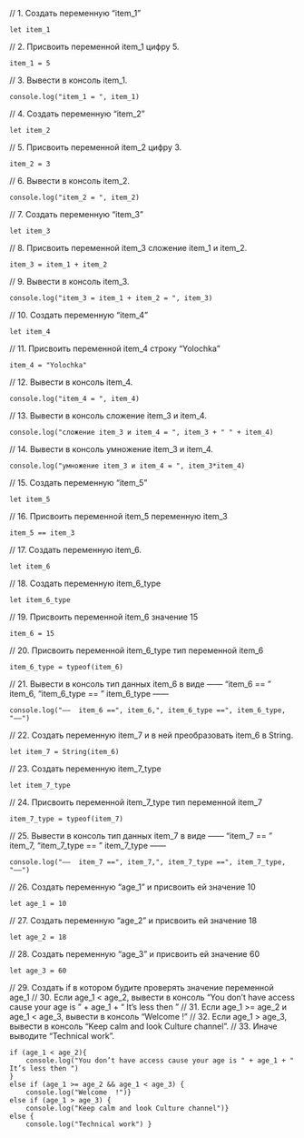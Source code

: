 //  1. Создать переменную “item_1”
```
let item_1
```
//  2. Присвоить переменной item_1 цифру 5.
```
item_1 = 5
```
//  3. Вывести в консоль item_1.
```
console.log("item_1 = ", item_1)
```
//  4. Создать переменную “item_2”
```
let item_2
```
//  5. Присвоить переменной item_2 цифру 3.
```
item_2 = 3
```
//  6. Вывести в консоль item_2.
```
console.log("item_2 = ", item_2)
```
//  7. Создать переменную “item_3”
```
let item_3
```
//  8. Присвоить переменной item_3 сложение item_1 и item_2.
```
item_3 = item_1 + item_2
```
//  9. Вывести в консоль item_3.
```
console.log("item_3 = item_1 + item_2 = ", item_3)
```
//  10. Создать переменную “item_4”
```
let item_4
```
//  11. Присвоить переменной item_4 строку “Yolochka”
```
item_4 = "Yolochka"
```
//  12. Вывести в консоль item_4.
```
console.log("item_4 = ", item_4)
```
//  13. Вывести в консоль сложение item_3 и item_4.
```
console.log("сложение item_3 и item_4 = ", item_3 + " " + item_4)
```
//  14. Вывести в консоль умножение item_3 и item_4.
```
console.log("умножение item_3 и item_4 = ", item_3*item_4)
```
//  15. Создать переменную “item_5”
```
let item_5
```
//  16. Присвоить переменной item_5 переменную item_3
```
item_5 == item_3
```
//  17. Создать переменную item_6.
```
let item_6
```
//  18. Создать переменную item_6_type
```
let item_6_type
```
//  19. Присвоить переменной item_6 значение 15
```
item_6 = 15
```
//  20. Присвоить переменной item_6_type тип переменной item_6
```
item_6_type = typeof(item_6)
```
//  21. Вывести в консоль тип данных item_6 в виде ——  “item_6 == ”  item_6,  “item_6_type == 
”  item_6_type ——  
```
console.log("——  item_6 ==", item_6,", item_6_type ==", item_6_type, "——")
```
//  22. Создать переменную item_7 и в ней преобразовать item_6 в String.
```
let item_7 = String(item_6)
```
//  23. Создать переменную item_7_type
```
let item_7_type
```
//  24. Присвоить переменной item_7_type тип переменной item_7
```
item_7_type = typeof(item_7)
```
//  25. Вывести в консоль тип данных item_7 в виде ——  “item_7 == ”  item_7,  “item_7_type == ”  item_7_type ——  
```
console.log("——  item_7 ==", item_7,", item_7_type ==", item_7_type, "——")
```
//  26. Создать переменную “age_1” и присвоить ей значение 10
```
let age_1 = 10
```
//  27. Создать переменную “age_2” и присвоить ей значение 18
```
let age_2 = 18
```
//  28. Создать переменную “age_3” и присвоить ей значение 60
```
let age_3 = 60
```
//  29. Создать if в котором будите проверять значение переменной age_1
//  30. Если age_1 < age_2, вывести в консоль “You don’t have access cause your age is ” + age_1 + “ It’s less then ”
//  31. Если age_1 >=  age_2 и age_1 <  age_3, вывести в консоль “Welcome  !”
//  32. Если age_1  > age_3, вывести в консоль “Keep calm and look Culture channel”.
//  33. Иначе выводите “Technical work”.
```
if (age_1 < age_2){
    console.log("You don’t have access cause your age is " + age_1 + " It’s less then ")
}
else if (age_1 >= age_2 && age_1 < age_3) {
    console.log("Welcome  !")}
else if (age_1 > age_3) {
    console.log("Keep calm and look Culture channel")}
else {
    console.log("Technical work") }
```